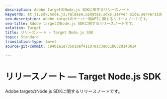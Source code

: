 ```yaml
---
description: Adobe targetのNode.js SDKに関するリリースノート
keywords: at.js;sdk;node.js;release;updates;sdks;server side;serverside;server-side;nodejs
seo-description: Adobe targetのサーバー側APIに関するリリースノートです。
seo-title: Adobe targetのNode.js SDKに関するリリースノートです。
solution: Target
title: リリースノート — Target Node.js SDK
topic: Standard
translation-type: tm+mt
source-git-commit: c94b1a1e735810ef4119781c3e051b632d140614

---
```



# リリースノート — Target Node.js SDK

Adobe targetのNode.js SDKに関するリリースノートです。